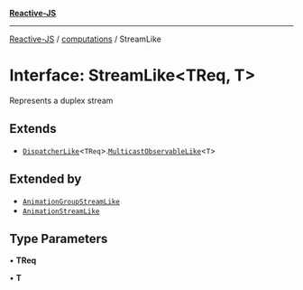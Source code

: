 [**Reactive-JS**](../../README.md)

***

[Reactive-JS](../../README.md) / [computations](../README.md) / StreamLike

# Interface: StreamLike\<TReq, T\>

Represents a duplex stream

## Extends

- [`DispatcherLike`](../../utils/interfaces/DispatcherLike.md)\<`TReq`\>.[`MulticastObservableLike`](MulticastObservableLike.md)\<`T`\>

## Extended by

- [`AnimationGroupStreamLike`](../Streamable/interfaces/AnimationGroupStreamLike.md)
- [`AnimationStreamLike`](../Streamable/interfaces/AnimationStreamLike.md)

## Type Parameters

• **TReq**

• **T**
